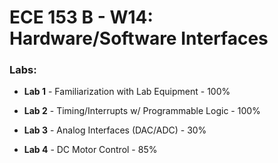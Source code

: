 <h1> ECE 153 B - W14: Hardware/Software Interfaces </h1>

<h3>Labs:</h3>

* __Lab 1__ - Familiarization with Lab Equipment - 100%

* __Lab 2__ - Timing/Interrupts w/ Programmable Logic - 100%

* __Lab 3__ - Analog Interfaces (DAC/ADC) - 30%

* __Lab 4__ - DC Motor Control - 85%
